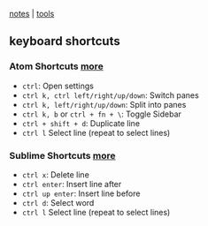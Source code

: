 [notes](index.md) | [tools](tools.md)

## keyboard shortcuts

### Atom Shortcuts [more](http://bit.ly/24lIABu)
- `ctrl`: Open settings
- `ctrl k, ctrl left/right/up/down`:  Switch panes
- `ctrl k, left/right/up/down`: Split into panes
- `ctrl k, b` or `ctrl + fn + \`: Toggle Sidebar
- `ctrl + shift + d`: Duplicate line
- `ctrl l` Select line (repeat to select lines)

### Sublime Shortcuts [more](http://bit.ly/1YRfsfp)
- `ctrl x`: Delete line
- `ctrl enter`: Insert line after
- `ctrl up enter`: Insert line before
- `ctrl d`: Select word
- `ctrl l` Select line (repeat to select lines)
